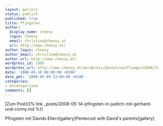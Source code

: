 ```yaml
---
layout: gallery
status: publish
published: true
title: Pfingsten
author:
  display_name: cheesy
  login: cheesy
  email: christine@cheesy.at
  url: http://www.cheesy.at/
author_login: cheesy
author_email: christine@cheesy.at
author_url: http://www.cheesy.at/
wordpress_id: 1965
wordpress_url: http://www.cheesy.at/wordpress/photos/ausfluege/x2008/2008-05/
date: '2008-05-10 00:00:00 +0100'
date_gmt: '2008-05-09 22:00:00 +0100'
categories:
- Uncategorized
comments: []
---
```


[Zum Post]({% link _posts/2008-05-14-pfingsten-in-juelich-mit-gerhard-und-conny.md %})
<!--:de-->Pfingsten mit Davids Eltern[gallery]<!--:--><!--:en-->Pentecost with David's parents[gallery]<!--:-->
